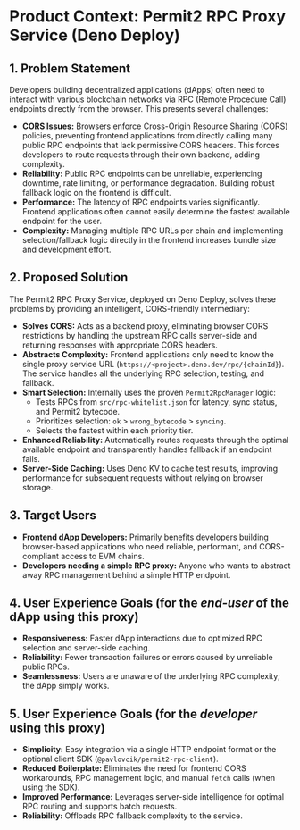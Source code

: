 # Product Context: Permit2 RPC Proxy Service (Deno Deploy)

## 1. Problem Statement

Developers building decentralized applications (dApps) often need to interact with various blockchain networks via RPC (Remote Procedure Call) endpoints directly from the browser. This presents several challenges:

- **CORS Issues:** Browsers enforce Cross-Origin Resource Sharing (CORS) policies, preventing frontend applications from directly calling many public RPC endpoints that lack permissive CORS headers. This forces developers to route requests through their own backend, adding complexity.
- **Reliability:** Public RPC endpoints can be unreliable, experiencing downtime, rate limiting, or performance degradation. Building robust fallback logic on the frontend is difficult.
- **Performance:** The latency of RPC endpoints varies significantly. Frontend applications often cannot easily determine the fastest available endpoint for the user.
- **Complexity:** Managing multiple RPC URLs per chain and implementing selection/fallback logic directly in the frontend increases bundle size and development effort.

## 2. Proposed Solution

The Permit2 RPC Proxy Service, deployed on Deno Deploy, solves these problems by providing an intelligent, CORS-friendly intermediary:

- **Solves CORS:** Acts as a backend proxy, eliminating browser CORS restrictions by handling the upstream RPC calls server-side and returning responses with appropriate CORS headers.
- **Abstracts Complexity:** Frontend applications only need to know the single proxy service URL (`https://<project>.deno.dev/rpc/{chainId}`). The service handles all the underlying RPC selection, testing, and fallback.
- **Smart Selection:** Internally uses the proven `Permit2RpcManager` logic:
    - Tests RPCs from `src/rpc-whitelist.json` for latency, sync status, and Permit2 bytecode.
    - Prioritizes selection: `ok` > `wrong_bytecode` > `syncing`.
    - Selects the fastest within each priority tier.
- **Enhanced Reliability:** Automatically routes requests through the optimal available endpoint and transparently handles fallback if an endpoint fails.
- **Server-Side Caching:** Uses Deno KV to cache test results, improving performance for subsequent requests without relying on browser storage.

## 3. Target Users

- **Frontend dApp Developers:** Primarily benefits developers building browser-based applications who need reliable, performant, and CORS-compliant access to EVM chains.
- **Developers needing a simple RPC proxy:** Anyone who wants to abstract away RPC management behind a simple HTTP endpoint.

## 4. User Experience Goals (for the *end-user* of the dApp using this proxy)

- **Responsiveness:** Faster dApp interactions due to optimized RPC selection and server-side caching.
- **Reliability:** Fewer transaction failures or errors caused by unreliable public RPCs.
- **Seamlessness:** Users are unaware of the underlying RPC complexity; the dApp simply works.

## 5. User Experience Goals (for the *developer* using this proxy)

- **Simplicity:** Easy integration via a single HTTP endpoint format or the optional client SDK (`@pavlovcik/permit2-rpc-client`).
- **Reduced Boilerplate:** Eliminates the need for frontend CORS workarounds, RPC management logic, and manual `fetch` calls (when using the SDK).
- **Improved Performance:** Leverages server-side intelligence for optimal RPC routing and supports batch requests.
- **Reliability:** Offloads RPC fallback complexity to the service.
